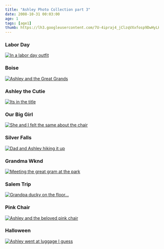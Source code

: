 ```yaml
---
title: "Ashley Photo Collection part 3"
date: 2008-10-31 00:03:00
age: 1
tags: [age1]
thumb: https://lh3.googleusercontent.com/7U-4ipraj4_jClzqVXxfosp9DwHyLHUKoEq4MRzXJSF9tmC7V-KeFkTC8z81TWSaD64ceF-m29an2sz8Vg=w293-h220
---
```


<div class="row">
    <div class="col-md-4">
        <h3>Labor Day</h3>
        <a href="https://get.google.com/albumarchive/108001626876662627571/album/AF1QipNnnI-tpzpm8SD1T3OqxVAYt6nG8tykRckCQCg7?authKey=CJSQs-mlxdfkvwE"><img src="https://lh3.googleusercontent.com/7U-4ipraj4_jClzqVXxfosp9DwHyLHUKoEq4MRzXJSF9tmC7V-KeFkTC8z81TWSaD64ceF-m29an2sz8Vg=w293-h220" alt="In a labor day outfit"/></a>
    </div>
    <div class="col-md-4">
        <h3>Boise</h3>
        <a href="https://get.google.com/albumarchive/108001626876662627571/album/AF1QipOrsoqiTT8Gyr3UdVPKbdP2WhfYl03uutI5l9gK?authKey=CMfBiLTHm9GLfQ"><img src="https://lh3.googleusercontent.com/_MSaKs_Z4-xznmoOPlYLOHIZq-N50OARxZHKp7eyKgNJUnEy2KEAxRTsf8nb2TBacTTPA6u9NvYumMUOlQ=w293-h220" alt="Ashley and the Great Grands"/></a>
    </div>
    <div class="col-md-4">
        <h3>Ashley the Cutie</h3>
        <a href="https://get.google.com/albumarchive/108001626876662627571/album/AF1QipNqfWSmnl27gj0drlR5HCkUtA-DgTQz8xXzAVpY?authKey=COGv-vbSqP_eAQ"><img src="https://lh3.googleusercontent.com/JSn2pGhms8svS7MGbTR03zYhizbkmEpbQU4tToTvaJ_nQ_4m9bigbjaYoi44b5S_WNxIwuUL6YuZU6vprw=w165-h220" alt="Its in the title"/></a>
    </div>
</div>
<div class="row">
    <div class="col-md-4">
        <h3>Our Big Girl</h3>
        <a href="https://get.google.com/albumarchive/108001626876662627571/album/AF1QipPAdqAPYfavcQCXZQhTWbXornf4Dyiza6bIVNk_?authKey=CIvw1a7Fpq31hgE"><img src="https://lh3.googleusercontent.com/nw3fg0Re4oTaqVKFfsmldTMo5Pcqy33Fvy2n5MYUhzZ4h1Sgv9ZK_pZKvjMC_JxFP_skpFNkNzB2zSlUEA=w293-h220" alt="She and I felt the same about the chair"/></a>
    </div>
    <div class="col-md-4">
        <h3>Silver Falls</h3>
        <a href="https://get.google.com/albumarchive/108001626876662627571/album/AF1QipNVFbfdCZKwIGP-Id4w9US0r9OmMzhhAikn-u7z?authKey=CO6KsIncz9OjqwE"><img src="https://lh3.googleusercontent.com/a5G7YEjDWmQIScvTqcOpGKqESUewlWXuf7JFRwsxtsBNCcHjz3ZWZ7-uQrtnQ6IL9nKq2hrM0AxILZ-o9Q=w293-h220" alt="Dad and Ashley hiking it up"/></a>
    </div>
    <div class="col-md-4">
        <h3>Grandma Wknd</h3>
        <a href="https://get.google.com/albumarchive/108001626876662627571/album/AF1QipM2apohbnrp_aJMgjLqiC0sn7pwvBHRW7iV2q-0?authKey=CLqF_OahlaiZJQ"><img src="https://lh3.googleusercontent.com/UfN_cxVgHyuNwpfEFxipOc05J2hHLETaT_L0slNL2uoI5_phkPJLkpOjGsw6KNRh4hwRl3BahZaBtOSR1w=w293-h220" alt="Meeting the great gram at the park"/></a>
    </div>
</div>
<div class="row">
    <div class="col-md-4">
        <h3>Salem Trip</h3>
        <a href="https://get.google.com/albumarchive/108001626876662627571/album/AF1QipOIXjXx2fdoIjCpnd5p16GHOhmxUjMI4pSKcCsv?authKey=CLLT08q8hZHsRA"><img src="https://lh3.googleusercontent.com/cSOB25QmnIXew3WfFrrD9ikc7bIF-qI19ZDl0l9jtyRF6MsmZfLBgcHSZNLATJWp5oLC1ROGTJMj6u9ikQ=w293-h220" alt="Grandpa ducky on the floor..."/></a>
    </div>
    <div class="col-md-4">
        <h3>Pink Chair</h3>
        <a href="https://get.google.com/albumarchive/108001626876662627571/album/AF1QipMPS2NEBCoPGcntgBaLXeP8vthIcz78leP2IYcu?authKey=CNzb9anWoZfi6gE"><img src="https://lh3.googleusercontent.com/NUTNx1s1kSWRUmMDqaSb7w2H1czsPiWasbFYLeE5ez2-Ac0XopITEyT4V8cIjk3A-vvyFmm6k3fhCFQHOg=w293-h220" alt="Ashley and the beloved pink chair"/></a>
    </div>
    <div class="col-md-4">
        <h3>Halloween</h3>
        <a href="https://get.google.com/albumarchive/108001626876662627571/album/AF1QipNrsLqWZtNbJCkCUe7zvPtLI-gpxdl4dAhiIAhJ?authKey=CJ3tnLjo08Gd4gEs"><img src="https://lh3.googleusercontent.com/0_J5XnNilEYRHN3sZKSEwt4o71GGA6IT-mfnpHhAOp970xkN5QcK38qpAC2mNhaTjpzB3K6qxsPZ9fc4Rus=w293-h220" alt="Ashley went at luggage I guess"/></a>
    </div>
</div>